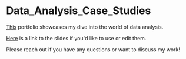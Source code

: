 # Data_Analysis_Case_Studies

[This](https://drive.google.com/file/d/1J8s_phZh9r23BC03kyjuxtA4rCRIRVPJ/view?usp=sharing) portfolio showcases my dive into the world of data analysis. 

[Here](https://docs.google.com/presentation/d/1JWwNQ2sf9jYNdVzoM2GJsMi3nob9Qjhg/edit?usp=sharing&ouid=107623671889906226853&rtpof=true&sd=true) is a link to the slides if you'd like to use or edit them. 

Please reach out if you have any questions or want to discuss my work! 
